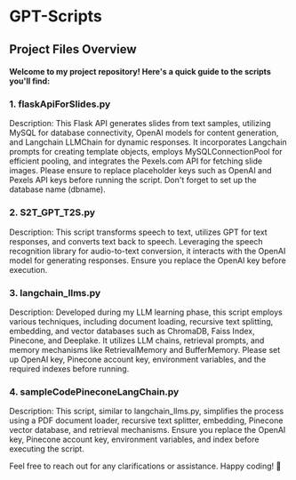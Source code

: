 # GPT-Scripts
## Project Files Overview
#### Welcome to my project repository! Here's a quick guide to the scripts you'll find:

### 1. flaskApiForSlides.py
Description:
This Flask API generates slides from text samples, utilizing MySQL for database connectivity, OpenAI models for content generation, and Langchain LLMChain for dynamic responses. It incorporates Langchain prompts for creating template objects, employs MySQLConnectionPool for efficient pooling, and integrates the Pexels.com API for fetching slide images. Please ensure to replace placeholder keys such as OpenAI and Pexels API keys before running the script. Don't forget to set up the database name (dbname).

### 2. S2T_GPT_T2S.py
Description:
This script transforms speech to text, utilizes GPT for text responses, and converts text back to speech. Leveraging the speech recognition library for audio-to-text conversion, it interacts with the OpenAI model for generating responses. Ensure you replace the OpenAI key before execution.

### 3. langchain_llms.py
Description:
Developed during my LLM learning phase, this script employs various techniques, including document loading, recursive text splitting, embedding, and vector databases such as ChromaDB, Faiss Index, Pinecone, and Deeplake. It utilizes LLM chains, retrieval prompts, and memory mechanisms like RetrievalMemory and BufferMemory. Please set up OpenAI key, Pinecone account key, environment variables, and the required indexes before running.

### 4. sampleCodePineconeLangChain.py
Description:
This script, similar to langchain_llms.py, simplifies the process using a PDF document loader, recursive text splitter, embedding, Pinecone vector database, and retrieval mechanisms. Ensure you replace the OpenAI key, Pinecone account key, environment variables, and index before executing the script.

Feel free to reach out for any clarifications or assistance. Happy coding! 🚀
